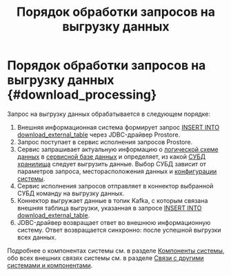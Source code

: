 ﻿---
layout: default
title: Порядок обработки запросов на выгрузку данных
nav_order: 4
parent: Связи с другими системами и компонентами
grand_parent: Обзор понятий, компонентов и связей
has_children: false
has_toc: false
---

# Порядок обработки запросов на выгрузку данных {#download_processing}

Запрос на выгрузку данных обрабатывается в следующем порядке:
1. Внешняя информационная система формирует запрос [INSERT INTO download_external_table](../../../reference/sql_plus_requests/INSERT_INTO_download_external_table/INSERT_INTO_download_external_table.md) 
   через JDBC-драйвер Prostore.
2. Запрос поступает в сервис исполнения запросов Prostore.
3. Сервис запрашивает актуальную информацию о 
   [логической схеме данных](../../main_concepts/logical_schema/logical_schema.md) 
   в [сервисной базе данных](../../main_concepts/service_db/service_db.md) и определяет, из какой [СУБД](../../../introduction/supported_DBMS/supported_DBMS.md)
   [хранилища](../../main_concepts/data_storage/data_storage.md) следует выгрузить данные. Выбор СУБД зависит от параметров
   запроса, месторасположения данных и [конфигурации системы](../../../maintenance/configuration/system/system.md).
4. Сервис исполнения запросов отправляет в коннектор выбранной СУБД команду на выгрузку данных.
5. Коннектор выгружает данные в топик Kafka, с которым связана внешняя таблица выгрузки, 
   указанная в запросе 
   [INSERT INTO download_external_table](../../../reference/sql_plus_requests/INSERT_INTO_download_external_table/INSERT_INTO_download_external_table.md).
7. JDBC-драйвер возвращает ответ во внешнюю информационную систему. Ответ возвращается синхронно: после успешной выгрузки
   всех данных.
    
Подробнее о компонентах системы см. в разделе [Компоненты системы](../../components/components.md), 
обо всех внешних связях системы см. в разделе [Связи с другими системами и компонентами](../interactions.md).